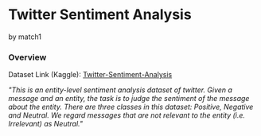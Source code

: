 # Twitter Sentiment Analysis
by match1

### Overview

Dataset Link (Kaggle): [Twitter-Sentiment-Analysis](https://www.kaggle.com/datasets/jp797498e/twitter-entity-sentiment-analysis/data)

<i>"This is an entity-level sentiment analysis dataset of twitter. Given a message and an entity, the task is to judge the sentiment of the message about the entity. There are three classes in this dataset: Positive, Negative and Neutral. We regard messages that are not relevant to the entity (i.e. Irrelevant) as Neutral."</i>
